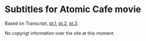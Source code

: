 # Subtitles for Atomic Cafe movie

Based on Transcript,
[pt.1](https://meigakuglobalchallenges.wordpress.com/2012/09/14/atomic-cafe-transcript-part-i/),
[pt.2](https://meigakuglobalchallenges.wordpress.com/2012/10/24/atomic-cafe-transcript-part-ii/),
[pt.3](https://meigakuglobalchallenges.wordpress.com/2012/11/07/atomic-cafe-transcript-part-iii/).

No copyrigt information over the site at this moment.
